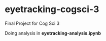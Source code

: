 # eyetracking-cogsci-3
Final Project for Cog Sci 3

Doing analysis in **eyetracking-analysis.ipynb**
